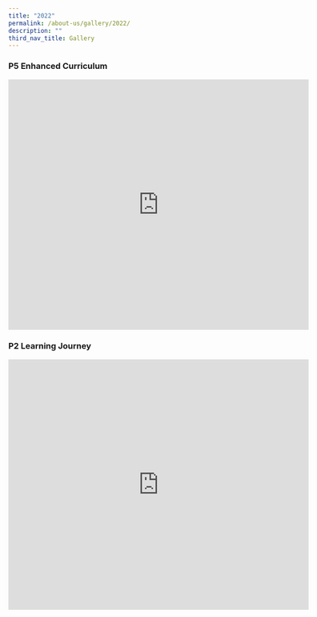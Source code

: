 ```yaml
---
title: "2022"
permalink: /about-us/gallery/2022/
description: ""
third_nav_title: Gallery
---
```

### P5 Enhanced Curriculum

<iframe allowfullscreen="true" height="500" width="600" frameborder="0" src="https://docs.google.com/presentation/d/e/2PACX-1vQUpAqDepyxqiNUpDS4paipwfS26Jz3VB9pLYV0dE9Bt3g7MBVklVgi5qirlDH2NPQy-JmaxJuT66f5/embed?start=false&amp;loop=true&amp;delayms=10000"></iframe>

### P2 Learning Journey

<iframe allowfullscreen="true" height="500" width="600" frameborder="0" src="https://docs.google.com/presentation/d/e/2PACX-1vQJxMLuwwAc0v9SKN-EtXm7X9h-d3VV8xViQ_Kojn8u4jSRiWt5lL3Ayra6bzvkA3HaqLar0u7TFuwA/embed?start=false&amp;loop=true&amp;delayms=10000"></iframe>